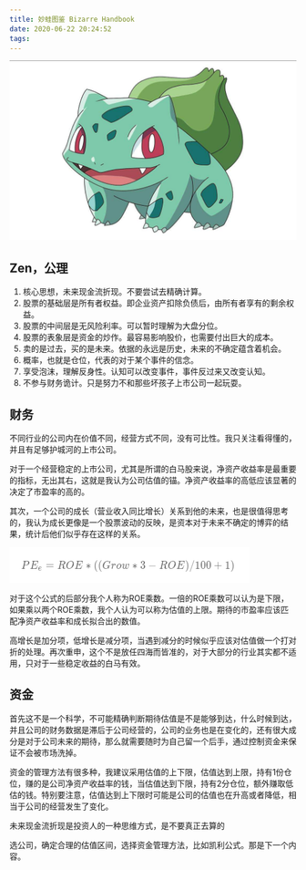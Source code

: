 ```yaml
---
title: 妙蛙图鉴 Bizarre Handbook
date: 2020-06-22 20:24:52
tags:
---
```


![](/images/Bizarre.jpg)

## Zen，公理

1. 核心思想，未来现金流折现。不要尝试去精确计算。
2. 股票的基础层是所有者权益。即企业资产扣除负债后，由所有者享有的剩余权益。
3. 股票的中间层是无风险利率。可以暂时理解为大盘分位。
4. 股票的表象层是资金的炒作。最容易影响股价，也需要付出巨大的成本。
5. 卖的是过去，买的是未来。依据的永远是历史，未来的不确定蕴含着机会。
6. 概率，也就是仓位，代表的对于某个事件的信念。
7. 享受泡沫，理解反身性。认知可以改变事件，事件反过来又改变认知。
8. 不参与财务诡计。只是努力不和那些坏孩子上市公司一起玩耍。

<!--more-->

## 财务

不同行业的公司内在价值不同，经营方式不同，没有可比性。我只关注看得懂的，并且有足够护城河的上市公司。

对于一个经营稳定的上市公司，尤其是所谓的白马股来说，净资产收益率是最重要的指标，无出其右，这就是我认为公司估值的锚。净资产收益率的高低应该显著的决定了市盈率的高的。

其次，一个公司的成长（营业收入同比增长）关系到他的未来，也是很值得思考的，我认为成长更像是一个股票波动的反映，是资本对于未来不确定的博弈的结果，统计后他们似乎存在这样的关系。


![](/images/Bizarre2.jpg)


对于这个公式的后部分我个人称为ROE乘数。一倍的ROE乘数可以认为是下限，如果乘以两个ROE乘数，我个人认为可以称为估值的上限。期待的市盈率应该匹配净资产收益率和成长拟合出的数值。

高增长是加分项，低增长是减分项，当遇到减分的时候似乎应该对估值做一个打对折的处理。再次重申，这个不是放任四海而皆准的，对于大部分的行业其实都不适用，只对于一些稳定收益的白马有效。

## 资金

首先这不是一个科学，不可能精确判断期待估值是不是能够到达，什么时候到达，并且公司的财务数据是滞后于公司经营的，公司的业务也是在变化的，还有很大成分是对于公司未来的期待，那么就需要随时为自己留一个后手，通过控制资金来保证不会被市场洗掉。

资金的管理方法有很多种，我建议采用估值的上下限，估值达到上限，持有1份仓位，赚的是公司净资产收益率的钱，当估值达到下限，持有2分仓位，额外赚取低估的钱。特别要注意，估值达到上下限时可能是公司的估值也在升高或者降低，相当于公司的经营发生了变化。

未来现金流折现是投资人的一种思维方式，是不要真正去算的

选公司，确定合理的估值区间，选择资金管理方法，比如凯利公式。那是下一个内容。
